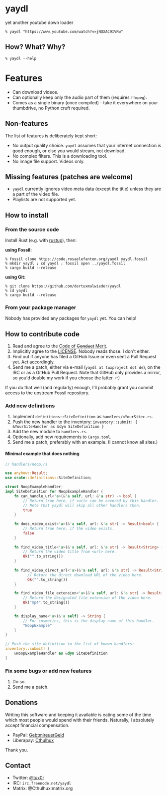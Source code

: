 # yaydl

yet another youtube down loader

    % yaydl "https://www.youtube.com/watch?v=jNQXAC9IVRw"

## How? What? Why?

    % yaydl --help

# Features

* Can download videos.
* Can optionally keep only the audio part of them (requires `ffmpeg`).
* Comes as a single binary (once compiled) - take it everywhere on your thumbdrive, no Python cruft required.

## Non-features

The list of features is deliberately kept short:

* No output quality choice. `yaydl` assumes that your internet connection is good enough, or else you would stream, not download.
* No complex filters. This is a downloading tool.
* No image file support. Videos only.

## Missing features (patches are welcome)

* `yaydl` currently ignores video meta data (except the title) unless they are a part of the video file.
* Playlists are not supported yet.

## How to install

### From the source code

Install Rust (e.g. with [rustup](https://rustup.rs)), then:

**using Fossil:**

    % fossil clone https://code.rosaelefanten.org/yaydl yaydl.fossil
    % mkdir yaydl ; cd yaydl ; fossil open ../yaydl.fossil
    % cargo build --release

**using Git:**

    % git clone https://github.com/dertuxmalwieder/yaydl
    % cd yaydl
    % cargo build --release

### From your package manager

Nobody has provided any packages for `yaydl` yet. You can help!

## How to contribute code

1. Read and agree to the [Code of ~~Conduct~~ Merit](CODE_OF_CONDUCT.md).
2. Implicitly agree to the [LICENSE](LICENSE). Nobody reads those. I don't either.
3. Find out if anyone has filed a GitHub Issue or even sent a Pull Request yet. Act accordingly.
4. Send me a patch, either via e-mail (`yaydl at tuxproject dot de`), on the IRC or as a GitHub Pull Request. Note that GitHub only provides a mirror, so you'd double my work if you choose the latter. :-)

If you do that well (and regularly) enough, I'll probably grant you commit access to the upstream Fossil repository.

### Add new definitions

1. Implement `definitions::SiteDefinition` as `handlers/<YourSite>.rs`.
2. Push the new handler to the inventory: `inventory::submit! {  &YourSiteHandler as &dyn SiteDefinition }`
3. Add the new module to `handlers.rs`.
4. Optionally, add new requirements to `Cargo.toml`.
5. Send me a patch, preferably with an example. (I cannot know all sites.)

#### Minimal example that does nothing

```rust
// handlers/noop.rs

use anyhow::Result;
use crate::definitions::SiteDefinition;

struct NoopExampleHandler;
impl SiteDefinition for NoopExampleHandler {
    fn can_handle_url<'a>(&'a self, url: &'a str) -> bool {
        // Return true here, if <url> can be covered by this handler.
        // Note that yaydl will skip all other handlers then.
        true
    }
    
    fn does_video_exist<'a>(&'a self, url: &'a str) -> Result<bool> {
    	// Return true here, if the video exists.
    	false
    }
    
    fn find_video_title<'a>(&'a self, url: &'a str) -> Result<String> {
        // Return the video title from <url> here.
        Ok("".to_string())
    }
    
    fn find_video_direct_url<'a>(&'a self, url: &'a str) -> Result<String> {
    	  // Return the direct download URL of the video here.
    	  Ok("".to_string())
    }

    fn find_video_file_extension<'a>(&'a self, url: &'a str) -> Result<String> {
        // Return the designated file extension of the video here.
        Ok("mp4".to_string())
    }

    fn display_name<'a>(&'a self) -> String {
        // For cosmetics, this is the display name of this handler.
        "NoopExample"
    }
}
   
// Push the site definition to the list of known handlers:
inventory::submit! {
    &NoopExampleHandler as &dyn SiteDefinition
}
```

### Fix some bugs or add new features

1. Do so.
2. Send me a patch.

## Donations

Writing this software and keeping it available is eating some of the time which most people would spend with their friends. Naturally, I absolutely accept financial compensation.

* PayPal: [GebtmireuerGeld](https://paypal.me/gebtmireuergeld)
* Liberapay: [Cthulhux](https://liberapay.com/Cthulhux/donate)

Thank you.

## Contact

* Twitter: [@tux0r](https://twitter.com/tux0r)
* IRC: `irc.freenode.net/yaydl`
* Matrix: @Cthulhux:matrix.org
